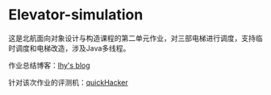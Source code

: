 # Elevator-simulation

这是北航面向对象设计与构造课程的第二单元作业，对三部电梯进行调度，支持临时调度和电梯改造，涉及Java多线程。

作业总结博客：[lhy's blog](https://lhy0424.top/p/oo-unit2/)

针对该次作业的评测机：[quickHacker](https://github.com/Accepted0424/quickHacker/blob/master/utils/quickInput_elevator3.py)
